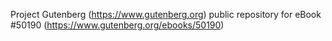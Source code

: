 Project Gutenberg (https://www.gutenberg.org) public repository for
eBook #50190 (https://www.gutenberg.org/ebooks/50190)
